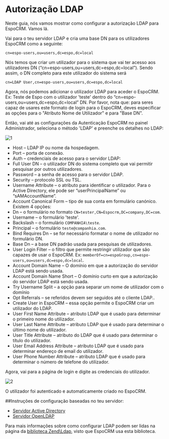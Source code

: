 # Autorização LDAP

Neste guia, nós vamos mostrar como configurar a autorização LDAP para EspoCRM. Vamos lá.

Vai para o teu servidor LDAP e cria uma base DN para os utilizadores EspoCRM como a seguinte:
```
cn=espo-users,ou=users,dc=espo,dc=local
```

Nós temos que criar um utilizador para o sistema que vai ter acesso aos utilizadores DN (“cn=espo-users,ou=users,dc=espo,dc=local”). Sendo assim, o DN completo para este utilizador do sistema será
```
cn=LDAP User,cn=espo-users,ou=users,dc=espo,dc=local
```
Agora, nós podemos adicionar o utilizador LDAP para aceder o EspoCRM. Ex: Teste de Espo com o utilizador 'teste' dentro do “cn=espo-users,ou=users,dc=espo,dc=local” DN. Por favor, nota que: para seres capaz de usares este formato de login para o EspoCRM, deves especificar as opções para o "Atributo Nome de Utilizador" e para "Base DN".

Então, vai até as configurações da Autenticação EspoCRM no painel Administrador, seleciona o método 'LDAP' e preenche os detalhes no LDAP:

![1](../_static/images/administration/ldap-authorization/ldap-configuration.png)

* Host – LDAP IP ou nome da hospedagem.
* Port – porta de conexão.
* Auth – credenciais de acesso para o servidor LDAP:
 * Full User DN – o utilizador DN do sistema completo que vai permitir pesquisar por outros utilizadores.
 * Password – a senha de acesso para o servidor LDAP.
* Security – protocolo SSL ou TSL.
* Username Attribute – o atributo para identificar o utilizador. Para o Active Directory, ele pode ser  “userPrincipalName” ou “sAMAccountName”.
* Account Canonical Form – tipo de sua conta em formulário canónico. Existem 4 opções:
 * Dn – o formulário no formato `CN=tester,CN=Espocrm,DC=company,DC=com`.
 * Username – o formulário 'teste'.
 * Backslash – o formulário `COMPANHIA\teste`.
 * Principal – o formulário `teste@companhia.com`.
* Bind Requires Dn – se for necessário formatar o nome de utilizador no formulário DN.
* Base Dn – a base DN padrão usada para pesquisas de utilizadores.
* User Login Filter – o filtro que permite restringir utilizador que são capazes de usar o EspoCRM. Ex: `memberOf=cn=espoGroup,cn=espo-users,ou=users,dc=espo,dc=local`.
* Account Domain Name – O domínio em que a autorização do servidor LDAP está sendo usada.
* Account Domain Name Short – O domínio curto em que a autorização do servidor LDAP está sendo usada.
* Try Username Split – a opção para separar um nome de utilizador com o domínio
* Opt Referrals – se referidos devem ser seguidos até o cliente LDAP..
* Create User in EspoCRM – essa opção permite o EspoCRM criar um utilizador do LDAP.
 * User First Name Attribute – atributo LDAP que é usado para determinar o primeiro nome do utilizador.
 * User Last Name Attribute – atributo LDAP que é usado para determinar o último nome do utilizador.
 * User Title Attribute – atributo do LDAP que é usado para determinar o título do utilizador.
 * User Email Address Attribute – atributo LDAP que é usado para determinar endereço de email do utilizador.
 * User Phone Number Attribute – atributo LDAP que é usado para determinar o número de telefone do utilizador.

Agora, vai para a página de login e digite as credenciais do utilizador.

![2](../_static/images/administration/ldap-authorization/ldap-login.png)

O utilizador foi autenticado e automaticamente criado no EspoCRM.

##Instruções de configuração baseadas no teu servidor:
* [Servidor Active Directory](ldap-authorization-for-ad.md)
* [Servidor OpenLDAP](ldap-authorization-for-openldap.md)

Para mais informações sobre como configurar LDAP podem ser lidas na página da [biblioteca Zend\Ldap](https://zendframework.github.io/zend-ldap/intro/), visto que EspoCRM usa esta biblioteca.




